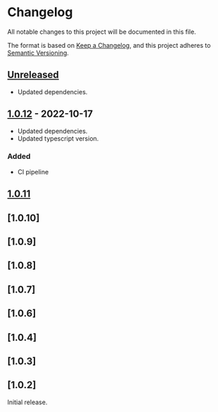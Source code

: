 # Changelog
All notable changes to this project will be documented in this file.

The format is based on [Keep a Changelog](https://keepachangelog.com/en/1.0.0/),
and this project adheres to [Semantic Versioning](https://semver.org/spec/v2.0.0.html).

## [Unreleased]

- Updated dependencies.

## [1.0.12] - 2022-10-17

- Updated dependencies.
- Updated typescript version.

### Added
- CI pipeline

## [1.0.11]

## [1.0.10]

## [1.0.9]

## [1.0.8]

## [1.0.7]

## [1.0.6]

## [1.0.4]

## [1.0.3]

## [1.0.2]

Initial release.

[Unreleased]: https://github.com/ink-feather-org/ts-utils/compare/v1.0.12...HEAD
[1.0.12]: https://github.com/ink-feather-org/ts-utils/compare/v1.0.11...v1.0.12
[1.0.11]: https://github.com/ink-feather-org/ts-utils/releases/tag/v1.0.11
